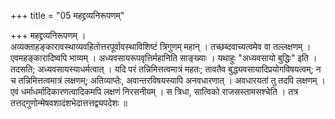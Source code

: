 +++
title = "05 महद्द्रव्यनिरूपणम्"

+++
महद्द्रव्यनिरूपणम् ।  
अव्यक्ताहङ्कारावस्थाव्यवहितोत्तरपूर्वावस्थाविशिष्टं त्रिगुणम् महान् । तच्छब्दवाच्यत्वमेव वा तल्लक्षणम् । एवमहङ्कारादिष्वपि भाव्यम् । अध्यवसायरूपवृत्तिर्महानिति साङ्ख्याः । यथाहुः "अध्यवसायो बुद्धिः" इति । तदसति; अध्यवसायस्याधर्मत्वात् । यदि परं तन्निमित्तत्वमात्रं महतः; तावतैव बुद्ध्यवसायादिप्रयोगविषयत्वम्; न च तन्निमित्तत्वमात्रं लक्षणम्; अतिव्याप्तेः, अवान्तरविषयस्यापि अनवधारणात् । अवधारयतां तु तदपि लक्षणम् । एवं धर्माधर्मादिकारणत्वादिकमपि लक्षणं निरसनीयम् । स त्रिधा, सात्विको राजसस्तामसश्चेति । तत्र तत्तद्गुणोन्मेषवशादंशभेदात्तत्तद्व्यपदेशः ॥